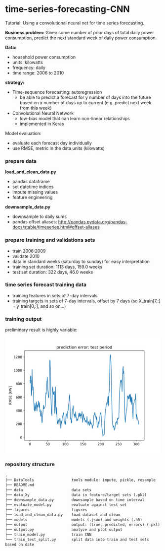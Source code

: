 # time-series-forecasting-CNN
Tutorial: Using a convolutional neural net for time series forecasting.

__Business problem:__
Given some number of prior days of total daily power consumption, predict the next standard week of daily power consumption.

__Data:__
  - household power consumption
  - units: kilowatts
  - frequency: daily
  - time range: 2006 to 2010

__strategy:__
  - Time-sequence forecasting: autoregression
      - be able to predict a forecast for y number of days into the future based on x number of days up to current (e.g. predict next week from this week)
  - Convolutional Neural Network
      - low-bias model that can learn non-linear relationships
      - implemented in Keras

Model evaluation:
  - evaluate each forecast day individually
  - use RMSE, metric in the data units (kilowatts)

### prepare data  
__load_and_clean_data.py__
  - pandas dataframe
  - set datetime indices
  - impute missing values
  - feature engineering

__downsample_data.py__
  - downsample to daily sums
  - pandas offset aliases: http://pandas.pydata.org/pandas-docs/stable/timeseries.html#offset-aliases

### prepare training and validations sets
  - train 2006:2009
  - validate 2010
  - data in standard weeks (saturday to sunday) for easy interpretation
  - training set duration: 1113 days, 159.0 weeks
  - test set duration: 322 days, 46.0 weeks

### time series forecast training data
  - training features in sets of 7-day intervals
  - training targets in sets of 7-day intervals, offset by 7 days (so X_train[7,:] = y_train[0,:], and so on...)

### training output
preliminary result is highly variable:

<img alt="rmse 1" src="/figures/output_1_rmse.png" width='500'>

### repository structure
~~~
.
├── DataTools                 tools module: impute, pickle, resample
├── README.md
├── data                      data sets
├── data_Xy                   data in feature/target sets (.pkl)
├── downsample_data.py        downsample based on time interval
├── evaluate_model.py         evaluate against test set
├── figures                   figures
├── load_and_clean_data.py    load dataset and clean
├── models                    models (.json) and weights (.h5)
├── output                    output: (true, predicted, errors) (.pkl)
├── output.py                 analyze and plot output
├── train_model.py            train CNN
└── train_test_split.py       split data into train and test sets based on date 
~~~
